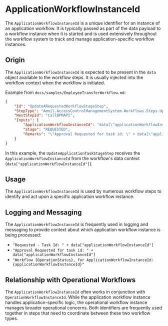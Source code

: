# ApplicationWorkflowInstanceId

The `ApplicationWorkflowInstanceId` is a unique identifier for an instance of an application workflow. It is typically passed as part of the data payload to a workflow instance when it is started and is used extensively throughout the workflow system to track and manage application-specific workflow instances.

## Origin

The `ApplicationWorkflowInstanceId` is expected to be present in the `data` object available to the workflow steps. It is usually injected into the workflow context when the workflow is initiated.

Example from `docs/samples/EmployeeTransferWorkflow.md`:

```json
{
    "Id": "UpdateARequestedWorkflowStageStep",
    "StepType": "Amnil.AccessControlManagementSystem.Workflows.Steps.UpdateApplicationTaskStageStep, Amnil.AccessControlManagementSystem.Application",
    "NextStepId": "CallBPMAPI",
    "Inputs": {
        "ApplicationWorkflowInstanceId": "data[\"applicationWorkflowInstanceId\"]",
        "Stage": "REQUESTED",
        "Remarks": "\"Approval Requested for task id: \" + data[\"applicationWorkflowInstanceId\"]"
    }
}
```

In this example, the `UpdateApplicationTaskStageStep` receives the `ApplicationWorkflowInstanceId` from the workflow's data context (`data["applicationWorkflowInstanceId"]`).

## Usage

The `ApplicationWorkflowInstanceId` is used by numerous workflow steps to identify and act upon a specific application workflow instance.

## Logging and Messaging

The `ApplicationWorkflowInstanceId` is frequently used in logging and messaging to provide context about which application workflow instance is being processed:

- `"Requested - Task Id: " + data["applicationWorkflowInstanceId"]`
- `"Approval Requested for task id: " + data["applicationWorkflowInstanceId"]`
- `"Workflow {OperationStatus}, for ApplicationWorkflowInstanceId: {applicationWorkflowInstanceId}"`

## Relationship with Operational Workflows

The `ApplicationWorkflowInstanceId` often works in conjunction with `OperationWorkflowInstanceId`. While the application workflow instance handles application-specific logic, the operational workflow instance manages broader operational concerns. Both identifiers are frequently used together in steps that need to coordinate between these two workflow types. 